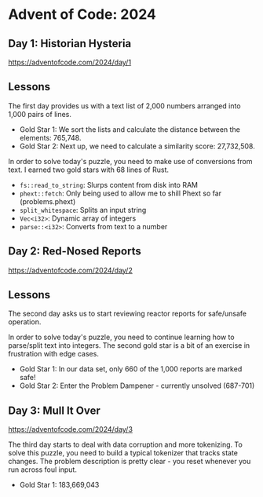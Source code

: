 # Advent of Code: 2024


## Day 1: Historian Hysteria
https://adventofcode.com/2024/day/1

## Lessons

The first day provides us with a text list of 2,000 numbers arranged into 1,000 pairs of lines.

* Gold Star 1: We sort the lists and calculate the distance between the elements: 765,748.
* Gold Star 2: Next up, we need to calculate a similarity score: 27,732,508.

In order to solve today's puzzle, you need to make use of conversions from text. I earned two gold stars with 68 lines of Rust.

* `fs::read_to_string`: Slurps content from disk into RAM
* `phext::fetch`: Only being used to allow me to shill Phext so far (problems.phext)
* `split_whitespace`: Splits an input string
* `Vec<i32>`: Dynamic array of integers
* `parse::<i32>`: Converts from text to a number


## Day 2: Red-Nosed Reports
https://adventofcode.com/2024/day/2

## Lessons

The second day asks us to start reviewing reactor reports for safe/unsafe operation.

In order to solve today's puzzle, you need to continue learning how to parse/split text into integers.
The second gold star is a bit of an exercise in frustration with edge cases.

* Gold Star 1: In our data set, only 660 of the 1,000 reports are marked safe!
* Gold Star 2: Enter the Problem Dampener - currently unsolved (687-701)


## Day 3: Mull It Over
https://adventofcode.com/2024/day/3

The third day starts to deal with data corruption and more tokenizing.
To solve this puzzle, you need to build a typical tokenizer that tracks state changes.
The problem description is pretty clear - you reset whenever you run across foul input.

* Gold Star 1: 183,669,043

